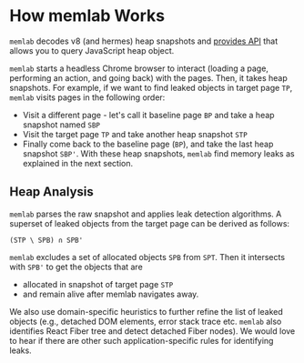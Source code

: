# How memlab Works
`memlab` decodes v8 (and hermes) heap snapshots and [provides API](/docs/heap/querying) that allows you to query JavaScript heap object.

`memlab` starts a headless Chrome browser to interact (loading a page, performing an action, and going back) with the pages. Then, it takes heap snapshots. For example, if we want to find leaked objects in target page `TP`, `memlab` visits pages in the following order:
* Visit a different page - let's call it baseline page `BP` and take a heap snapshot named `SBP`
* Visit the target page `TP` and take another heap snapshot
`STP`
* Finally come back to the baseline page (`BP`), and take the last heap snapshot `SBP'`.
With these heap snapshots, `memlab` find memory leaks as explained in the next section.

## Heap Analysis
`memlab` parses the raw snapshot and applies leak detection algorithms. A superset of leaked objects from the target page can be derived as follows:

```(STP \ SPB) ∩ SPB'```

`memlab` excludes a set of allocated objects `SPB` from `SPT`. Then it intersects with `SPB'` to get the objects that are
- allocated in snapshot of target page `STP`
- and remain alive after memlab navigates away.

We also use domain-specific heuristics to further refine the list of leaked objects (e.g., detached DOM elements, error stack trace etc. `memlab` also identifies React Fiber tree and detect detached Fiber nodes). We would love to hear if there are other such application-specific rules for identifying leaks.
